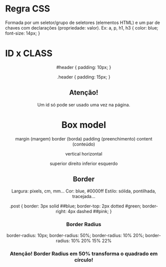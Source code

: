 # Regra CSS

Formada por um seletor/grupo de seletores (elementos HTML) e um par de chaves com declarações (propriedade: valor).
Ex: a, p, h1, h3 {
color: blue;
font-size: 14px;
}

# ID x CLASS

<header id="header" ...>
<header class="header"...>

#header {
padding: 10px;
}

.header {
padding: 15px;
}

## Atenção!

Um id só pode ser usado uma vez na página.

# Box model

margin (margem)
border (borda)
padding (preenchimento)
content (conteúdo)

vertical
horizontal

superior
direito
inferior
esquerdo

## Border

Largura: pixels, cm, mm...
Cor: blue, #0000ff
Estilo: sólida, pontilhada, tracejada...

.post {
    border: 3px solid ##blue;
    border-top: 2px dotted #green;
    border-right: 4px dashed ##pink;
}

### Border Radius

border-radius: 10px;
border-radius: 50%;
border-radius: 10% 20%;
border-radius: 10% 20% 15% 22%

### Atenção! Border Radius em 50% transforma o quadrado em círculo!